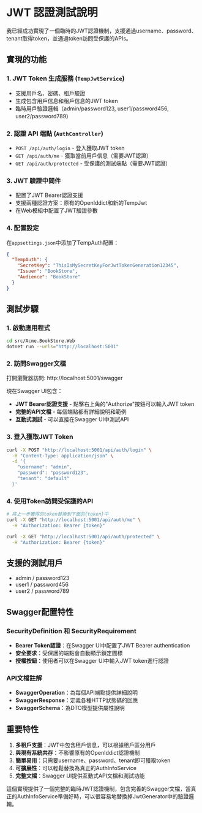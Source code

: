 # JWT 認證測試說明

我已經成功實現了一個臨時的JWT認證機制，支援通過username、password、tenant取得token，並通過token訪問受保護的APIs。

## 實現的功能

### 1. JWT Token 生成服務 (`TempJwtService`)
- 支援用戶名、密碼、租戶驗證
- 生成包含用戶信息和租戶信息的JWT token
- 臨時用戶驗證邏輯（admin/password123, user1/password456, user2/password789）

### 2. 認證 API 端點 (`AuthController`)
- `POST /api/auth/login` - 登入獲取JWT token
- `GET /api/auth/me` - 獲取當前用戶信息（需要JWT認證）
- `GET /api/auth/protected` - 受保護的測試端點（需要JWT認證）

### 3. JWT 驗證中間件
- 配置了JWT Bearer認證支援
- 支援兩種認證方案：原有的OpenIddict和新的TempJwt
- 在Web模組中配置了JWT驗證參數

### 4. 配置設定
在`appsettings.json`中添加了TempAuth配置：
```json
{
  "TempAuth": {
    "SecretKey": "ThisIsMySecretKeyForJwtTokenGeneration12345",
    "Issuer": "BookStore",
    "Audience": "BookStore"
  }
}
```

## 測試步驟

### 1. 啟動應用程式
```bash
cd src/Acme.BookStore.Web
dotnet run --urls="http://localhost:5001"
```

### 2. 訪問Swagger文檔
打開瀏覽器訪問: http://localhost:5001/swagger

現在Swagger UI包含：
- **JWT Bearer認證支援** - 點擊右上角的"Authorize"按鈕可以輸入JWT token
- **完整的API文檔** - 每個端點都有詳細說明和範例
- **互動式測試** - 可以直接在Swagger UI中測試API

### 3. 登入獲取JWT Token
```bash
curl -X POST "http://localhost:5001/api/auth/login" \
  -H "Content-Type: application/json" \
  -d '{
    "username": "admin",
    "password": "password123",
    "tenant": "default"
  }'
```

### 4. 使用Token訪問受保護的API
```bash
# 將上一步獲得的token替換到下面的{token}中
curl -X GET "http://localhost:5001/api/auth/me" \
  -H "Authorization: Bearer {token}"

curl -X GET "http://localhost:5001/api/auth/protected" \
  -H "Authorization: Bearer {token}"
```

## 支援的測試用戶
- admin / password123
- user1 / password456  
- user2 / password789

## Swagger配置特性

### SecurityDefinition 和 SecurityRequirement
- **Bearer Token認證**：在Swagger UI中配置了JWT Bearer authentication
- **安全要求**：受保護的端點會自動顯示鎖定圖標
- **授權按鈕**：使用者可以在Swagger UI中輸入JWT token進行認證

### API文檔註解
- **SwaggerOperation**：為每個API端點提供詳細說明
- **SwaggerResponse**：定義各種HTTP狀態碼的回應
- **SwaggerSchema**：為DTO模型提供屬性說明

## 重要特性
1. **多租戶支援**：JWT中包含租戶信息，可以根據租戶區分用戶
2. **與現有系統共存**：不影響原有的OpenIddict認證機制
3. **簡單易用**：只需要username、password、tenant即可獲取token
4. **可擴展性**：可以輕鬆替換為真正的AuthInfoService
5. **完整文檔**：Swagger UI提供互動式API文檔和測試功能

這個實現提供了一個完整的臨時JWT認證機制，包含完善的Swagger文檔，當真正的AuthInfoService準備好時，可以很容易地替換掉JwtGenerator中的驗證邏輯。